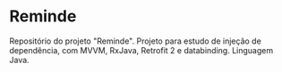 # Reminde
Repositório do projeto "Reminde". Projeto para estudo de injeção de dependência, com MVVM, RxJava, Retrofit 2 e databinding. Linguagem Java.
